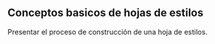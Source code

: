 ##  Conceptos basicos de hojas de estilos

Presentar el proceso de construcción de una hoja de estilos.
